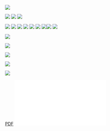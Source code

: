 
![](img/Screenshot%202025-04-25%20at%2011.08.11.png)

<!--truncate-->

![](img/Screenshot%202025-04-25%20at%2011.09.37.png)
![](img/Screenshot%202025-04-25%20at%2011.11.42.png)
![](img/Screenshot%202025-04-25%20at%2011.12.52.png)

![](img/Screenshot%202025-04-25%20at%2011.13.24.png)
![](img/Screenshot%202025-04-25%20at%2011.20.46.png)
![](img/Screenshot%202025-04-25%20at%2011.16.43.png)
![](img/Screenshot%202025-04-25%20at%2011.18.12.png)
![](img/Screenshot%202025-04-25%20at%2011.19.06.png)
![](img/Screenshot%202025-04-25%20at%2011.21.05.png)
![](img/Screenshot%202025-04-25%20at%2011.21.49.png)![](img/Screenshot%202025-04-25%20at%2011.24.32.png)
![](img/Screenshot%202025-04-25%20at%2011.26.58.png)


![](img/Screenshot%202025-04-25%20at%2011.31.37.png)

![](img/Screenshot%202025-04-25%20at%2011.33.39.png)

![](img/Screenshot%202025-04-25%20at%2011.36.38.png)

![](img/Screenshot%202025-04-25%20at%2011.37.21.png)

![](img/Screenshot%202025-04-25%20at%2011.38.51.png)



[PDF](img/Unlock%20EIC%20Accelerator%20funding%20-%20presentation%20and%20key%20success%20factors.pdf)
![](img/Unlock%20EIC%20Accelerator%20funding%20-%20presentation%20and%20key%20success%20factors.pdf)